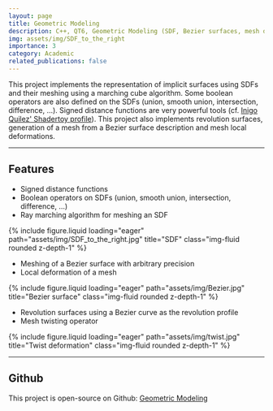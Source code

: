 ```yaml
---
layout: page
title: Geometric Modeling
description: C++, QT6, Geometric Modeling (SDF, Bezier surfaces, mesh deformations)
img: assets/img/SDF_to_the_right
importance: 3
category: Academic
related_publications: false
---
```


This project implements the representation of implicit surfaces using SDFs  and their meshing using a marching cube algorithm. Some boolean operators are also defined on the SDFs (union, smooth union, intersection, difference, ...).
Signed distance functions are very powerful tools (cf. [Inigo Quilez' Shadertoy profile](https://www.shadertoy.com/user/iq)).
This project also implements revolution surfaces, generation of a mesh from a Bezier surface description and mesh local deformations.

<hr/>
<h2 id="features">Features</h2>

- Signed distance functions
- Boolean operators on SDFs (union, smooth union, intersection, difference, ...)
- Ray marching algorithm for meshing an SDF
<div class="row">
    <div class="col-sm mt-3 mt-md-0">
        {% include figure.liquid loading="eager" path="assets/img/SDF_to_the_right.jpg" title="SDF" class="img-fluid rounded z-depth-1" %}
    </div>
</div>

- Meshing of a Bezier surface with arbitrary precision
- Local deformation of a mesh
<div class="row">
    <div class="col-sm mt-3 mt-md-0">
        {% include figure.liquid loading="eager" path="assets/img/Bezier.jpg" title="Bezier surface" class="img-fluid rounded z-depth-1" %}
    </div>
</div>

- Revolution surfaces using a Bezier curve as the revolution profile
- Mesh twisting operator
<div class="row">
    <div class="col-sm mt-3 mt-md-0">
        {% include figure.liquid loading="eager" path="assets/img/twist.jpg" title="Twist deformation" class="img-fluid rounded z-depth-1" %}
    </div>
</div>

<hr/>
<h2 id="features">Github</h2>

This project is open-source on Github: [Geometric Modeling](https://github.com/TomClabault/M2_modeling)
